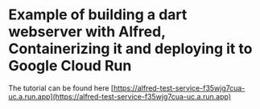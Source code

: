 # Example of building a dart webserver with Alfred, Containerizing it and deploying it to Google Cloud Run

The tutorial can be found here [https://alfred-test-service-f35wjg7cua-uc.a.run.app](https://alfred-test-service-f35wjg7cua-uc.a.run.app)
